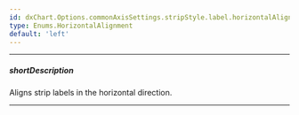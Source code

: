 ```yaml
---
id: dxChart.Options.commonAxisSettings.stripStyle.label.horizontalAlignment
type: Enums.HorizontalAlignment
default: 'left'
---
```

---
##### shortDescription
Aligns strip labels in the horizontal direction.

---
<!-- Description goes here -->
